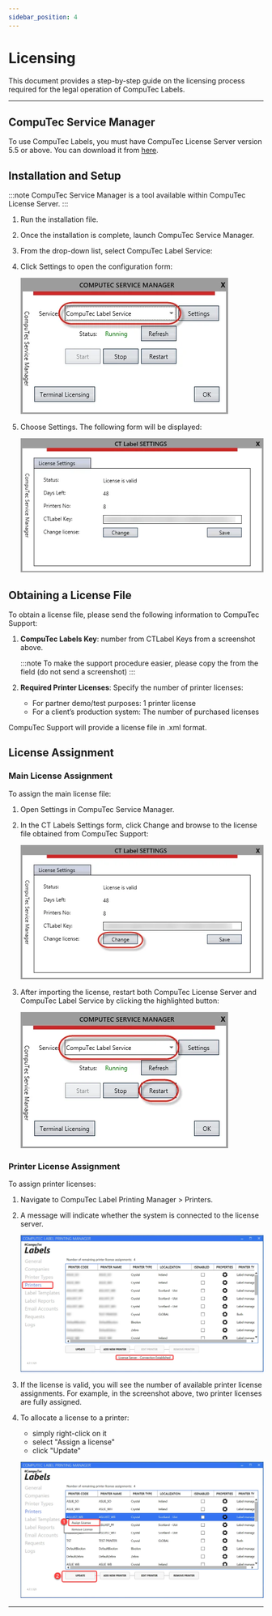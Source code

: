 ```yaml
---
sidebar_position: 4
---
```


# Licensing

This document provides a step-by-step guide on the licensing process required for the legal operation of CompuTec Labels.

---

## CompuTec Service Manager

To use CompuTec Labels, you must have CompuTec License Server version 5.5 or above. You can download it from [here](/docs/processforce/releases/download#computec-license-service).

## Installation and Setup

:::note
    CompuTec Service Manager is a tool available within CompuTec License Server.
:::

1. Run the installation file.
2. Once the installation is complete, launch CompuTec Service Manager.
3. From the drop-down list, select CompuTec Label Service:
4. Click Settings to open the configuration form:

    ![Service](./media/licensing/computec-label-service.webp)

5. Choose Settings. The following form will be displayed:

    ![Settings](./media/licensing/computec-label-settings.webp)

## Obtaining a License File

To obtain a license file, please send the following information to CompuTec Support:

1. **CompuTec Labels Key**: number from CTLabel Keys from a screenshot above.

    :::note
        To make the support procedure easier, please copy the from the field (do not send a screenshot)
    :::
2. **Required Printer Licenses**: Specify the number of printer licenses:

    - For partner demo/test purposes: 1 printer license
    - For a client’s production system: The number of purchased licenses

CompuTec Support will provide a license file in .xml format.

## License Assignment

### Main License Assignment

To assign the main license file:

1. Open Settings in CompuTec Service Manager.
2. In the CT Labels Settings form, click Change and browse to the license file obtained from CompuTec Support:

    ![Change License](./media/licensing/change-license.webp)

3. After importing the license, restart both CompuTec License Server and CompuTec Label Service by clicking the highlighted button:

    ![Restart](./media/licensing/computec-label-service-restart.webp)

### Printer License Assignment

To assign printer licenses:

1. Navigate to CompuTec Label Printing Manager > Printers.
2. A message will indicate whether the system is connected to the license server.

    ![Labels license](./media/licensing/labels-license.webp)
3. If the license is valid, you will see the number of available printer license assignments. For example, in the screenshot above, two printer licenses are fully assigned.
4. To allocate a license to a printer:
    - simply right-click on it
    - select "Assign a license"
    - click "Update"

    ![Assign License](./media/licensing/assign-license.webp)

---
